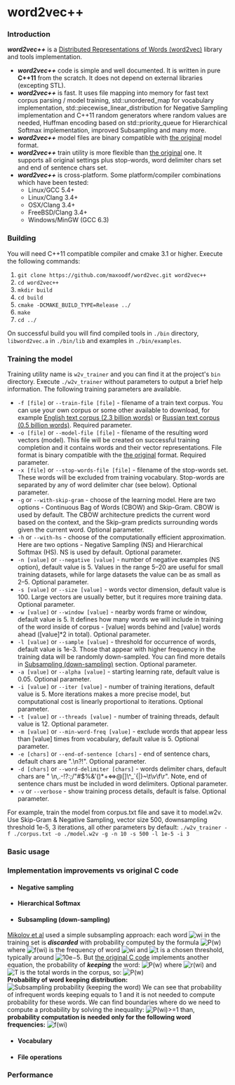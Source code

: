 # **word2vec++**

### Introduction
***word2vec++*** is a [Distributed Representations of Words (word2vec)](https://arxiv.org/pdf/1310.4546.pdf) library and tools implementation.
- ***word2vec++*** code is simple and well documented. It is written in pure **C++11** from the scratch. It does not depend on external libraries (excepting STL).
- ***word2vec++*** is fast. It uses file mapping into memory for fast text corpus parsing / model training, std::unordered_map for vocabulary implementation, std::piecewise_linear_distribution for Negative Sampling implementation and C++11 random generators where random values are needed, Huffman encoding based on std::priority_queue for Hierarchical Softmax implementation, improved Subsampling and many more.
- ***word2vec++*** model files are binary compatible with [the original](https://github.com/svn2github/word2vec) model format.
- ***word2vec++*** train utility is more flexible than [the original](https://github.com/svn2github/word2vec) one. It supports all original settings plus stop-words, word delimiter chars set and end of sentence chars set.
- ***word2vec++*** is cross-platform. Some platform/compiler combinations which have been tested:
  - Linux/GCC 5.4+
  - Linux/Clang 3.4+
  - OSX/Clang 3.4+
  - FreeBSD/Clang 3.4+
  - Windows/MinGW (GCC 6.3)

### Building
You will need C++11 compatible compiler and cmake 3.1 or higher.
Execute the following commands:
1. `git clone https://github.com/maxoodf/word2vec.git word2vec++`
2. `cd word2vec++`
3. `mkdir build`
4. `cd build`
4. `cmake -DCMAKE_BUILD_TYPE=Release ../`
5. `make`
6. `cd ../`

On successful build you will find compiled tools in `./bin` directory, `libword2vec.a` in `./bin/lib` and examples in `./bin/examples`.

### Training the model
Training utility name is `w2v_trainer` and you can find it at the project's `bin` directory.
Execute `./w2v_trainer` without parameters to output a brief help information.
The following training parameters are available.
* `-f [file]` or `--train-file [file]` - filename of a train text corpus. You can use your own corpus or some other available to download, for example [English text corpus (2.3 billion words)](https://drive.google.com/file/d/0B1shHLc2QTzzRkxULXBIb0J3VTA/view?usp=sharing) or [Russian text corpus (0.5 billion words)](https://github.com/maxoodf/russian_news_corpus). Required parameter.
* `-o [file]` or `--model-file [file]` - filename of the resulting word vectors (model). This file will be created on successful training completion and it contains words and their vector representations. File format is binary compatible with the [the original](https://github.com/svn2github/word2vec) format. Required parameter.
* `-x [file]` or `--stop-words-file [file]` - filename of the stop-words set. These words will be excluded from training vocabulary. Stop-words are separated by any of word delimiter char (see below). Optional parameter.
* `-g` or `--with-skip-gram` - choose of the learning model. Here are two options - Continuous Bag of Words (CBOW) and Skip-Gram. CBOW is used by default. The CBOW architecture predicts the current word based on the context, and the Skip-gram predicts surrounding words given the current word. Optional parameter.
* `-h` or `--with-hs` - choose of the computationally efficient approximation. Here are two options - Negative Sampling (NS) and Hierarchical Softmax (HS). NS is used by default. Optional parameter.
* `-n [value]` or `--negative [value]` - number of negative examples (NS option), default value is 5. Values in the range 5–20 are useful for small training datasets, while for large datasets the value can be as small as 2–5. Optional parameter.
* `-s [value]` or `--size [value]` - words vector dimension, default value is 100. Large vectors are usually better, but it requires more training data. Optional parameter.
* `-w [value]` or `--window [value]` - nearby words frame or window, default value is 5. It defines how many words we will include in training of the word inside of corpus - [value] words behind and [value] words ahead ([value]\*2 in total). Optional parameter.
* `-l [value]` or `--sample [value]` - threshold for occurrence of words, default value is 1e-3. Those that appear with higher frequency in the training data will be randomly down-sampled. You can find more details in [Subsampling (down-sampling)](#subsampling-down-sampling) section. Optional parameter.
* `-a [value]` or `--alpha [value]` - starting learning rate, default value is 0.05. Optional parameter.
* `-i [value]` or `--iter [value]` - number of training iterations, default value is 5. More iterations makes a more precise model, but computational cost is linearly proportional to iterations. Optional parameter.
* `-t [value]` or `--threads [value]` -  number of training threads, default value is 12. Optional parameter.
* `-m [value]` or `--min-word-freq [value]` - exclude words that appear less than [value] times from vocabulary, default value is 5. Optional parameter.
* `-e [chars]` or `--end-of-sentence [chars]` - end of sentence chars, default chars are ".\n?!". Optional parameter.
* `-d [chars]` or `--word-delimiter [chars]` - words delimiter chars, default chars are " \n,.-!?:;/\"#$%&'()\*+<=>@[]\\^\_\`{|}~\t\v\f\r". Note, end of sentence chars must be included in word delimiters. Optional parameter.
* `-v` or `--verbose` - show training process details, default is false. Optional parameter.

For example, train the model from corpus.txt file and save it to model.w2v. Use Skip-Gram & Negative Sampling, vector size 500, downsampling threshold 1e-5, 3 iterations, all other parameters by default:
`./w2v_trainer -f ./corpus.txt -o ./model.w2v -g -n 10 -s 500 -l 1e-5 -i 3`

### Basic usage

### Implementation improvements vs original C code
- #### Negative sampling

- #### Hierarchical Softmax

- #### Subsampling (down-sampling)
[Mikolov et al](https://arxiv.org/pdf/1310.4546.pdf) used a simple subsampling approach: each word ![wi](https://www.dropbox.com/s/is6askf96sj3lhs/f9.png?raw=1) in the training set is ***discarded*** with probability computed by the formula  ![P(w)](https://www.dropbox.com/s/ms8g7zz8ink2krm/f1.png?raw=1) where ![f(wi)](https://www.dropbox.com/s/mjnohff0ewdyb78/f8.png?raw=1) is the frequency of word ![wi](https://www.dropbox.com/s/is6askf96sj3lhs/f9.png?raw=1) and ![t](https://www.dropbox.com/s/2pkwgism8101n3a/f10.png?raw=1) is a chosen threshold, typically around ![10e−5](https://www.dropbox.com/s/ugsghly2s3k4t9s/f11.png?raw=1).
But [the original C code](https://github.com/svn2github/word2vec) implements another equation, the probability of ***keeping*** the word: ![P(w)](https://www.dropbox.com/s/z1umpdl9h6qe559/f2.png?raw=1) where ![r(wi)](https://www.dropbox.com/s/sm6ag6nx6wq44oc/f3.png?raw=1) and ![T](https://www.dropbox.com/s/8jg6t3rvtjvqbis/f12.png?raw=1) is the total words in the corpus, so: ![P(w)](https://www.dropbox.com/s/sshui81t3q6xi28/f4.png?raw=1)  
**Probability of word keeping distribution:**
![Subsampling probability (keeping the word)](https://www.dropbox.com/s/fgjduwpjkvzi3a3/g1.png?raw=1)
We can see that probability of infrequent words keeping equals to 1 and it is not needed to compute probability for these words. We can find boundaries where do we need to compute a probability by solving the inequality: ![P(wi)>=1](https://www.dropbox.com/s/ghegeqzuo1ls7pq/f6.png?raw=1) than,
**probability computation is needed only for the following word frequencies:** ![f(wi)](https://www.dropbox.com/s/b5slcxb4fihh509/f7.png?raw=1)
- #### Vocabulary

- #### File operations

### Performance

